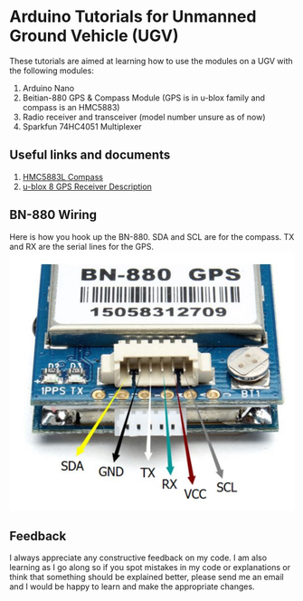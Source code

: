 # Arduino Tutorials for Unmanned Ground Vehicle (UGV)
These tutorials are aimed at learning how to use the modules on a UGV with the following modules:
1. Arduino Nano
2. Beitian-880 GPS & Compass Module (GPS is in u-blox family and compass is an HMC5883)
3. Radio receiver and transceiver (model number unsure as of now)
4. Sparkfun 74HC4051 Multiplexer

## Useful links and documents
1. [HMC5883L Compass](https://www.electronicwings.com/avr-atmega/magnetometer-hmc5883l-interfacing-with-atmega16)
2. [u-blox 8 GPS Receiver Description](https://www.u-blox.com/sites/default/files/products/documents/u-blox8-M8_ReceiverDescrProtSpec_%28UBX-13003221%29_Public.pdf)

## BN-880 Wiring
Here is how you hook up the BN-880. SDA and SCL are for the compass. TX and RX are the serial lines for the GPS.
![alt text](https://github.com/cyccheung/avrTutorials/blob/master/images/GPS%20Wiring.JPG "GPS Wiring")

## Feedback
I always appreciate any constructive feedback on my code. I am also learning as I go along so if you spot mistakes in my code or explanations or think that something should be explained better, please send me an email and I would be happy to learn and make the appropriate changes.
